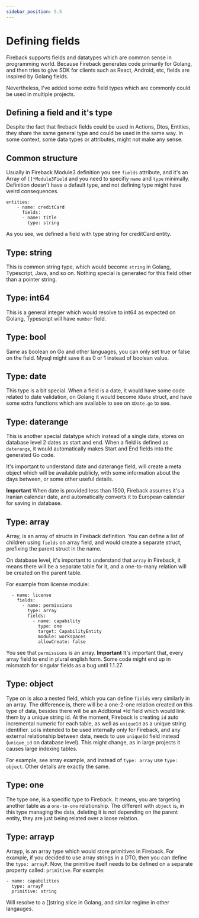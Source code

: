 ```yaml
---
sidebar_position: 5.5
---
```


# Defining fields

Fireback supports fields and datatypes which are common sense in programming world. Because Fireback generates 
code primarily for Golang, and then tries to give SDK for clients such as React, Android, etc, fields 
are inspired by Golang fields.

Nevertheless, I've added some extra field types which are commonly could be used in multiple projects.

## Defining a field and it's type

Despite the fact that fireback fields could be used in Actions, Dtos, Entities, they share the same general type
and could be used in the same way. In some context, some data types or attributes, might not make any sense.

## Common structure

Usually in Fireback Module3 definition you see `fields` attribute, and it's an Array of `[]*Module3Field`
and you need to specifiy `name` and `type` minimally. Definition doesn't have a default type, and not defining type
might have weird consequences.

```
entities:
    - name: creditCard
      fields:
      - name: title
        type: string 

```

As you see, we defined a field with type string for creditCard entity.


## Type: string

This is common string type, which would become `string` in Golang, Typescript, Java, and so on. Nothing special
is generated for this field other than a pointer string.

## Type: int64

This is a general integer which would resolve to int64 as expected on Golang, Typescript will have `number` field.

## Type: bool

Same as boolean on Go and other languages, you can only set true or false on the field. Mysql might save it as 0 or 1 instead of boolean value.

## Type: date

This type is a bit special. When a field is a date, it would have some code related to date validation, on Golang it would become `XDate` struct, and have some extra functions which are available to see on `XDate.go` to see.

## Type: daterange

This is another special datatype which instead of a single date, stores on database level 2 dates as start and end.
When a field is defined as `daterange`, it would automatically makes Start and End fields into the generated 
Go code.

It's important to understand date and daterange field, will create a meta object which will be available publicly,
with some information about the days between, or some other useful details.

**Important** When date is provided less than 1500, Fireback assumes it's a Iranian calendar date, and automatically converts it to European calendar for saving in database.

## Type: array

Array, is an array of structs in Fireback definition. You can define a list of children using `fields` on array field, and would create a separate struct, prefixing the parent struct in the name.

On database level, it's important to understand that `array` in Fireback, it means there will be a separate table for it, and a one-to-many relation will be created on the parent table.

For example from license module:

```
  - name: license
    fields:
      - name: permissions
        type: array
        fields:
          - name: capability
            type: one
            target: CapabilityEntity
            module: workspaces
            allowCreate: false
```

You see that `permissions` is an array. **Important** It's important that, every array field to end
in plural english form. Some code might end up in mismatch for singular fields as a bug until 1.1.27.


## Type: object

Type on is also a nested field, which you can define `fields` very similarly in an array.
The difference is, there will be a one-2-one relation created on this type of data, besides
there will be an Addtional *Id field which would link them by a unique string id. At the moment,
Fireback is creating `id` auto incremental numeric for each table, as well as `uniqueId` as a unique
string identifier. `id` is intended to be used internally only for Fireback, and any external relationship
between data, needs to use `uniqueId` field instead (`unique_id` on database level). This might change,
as in large projects it causes large indexing tables.

For example, see array example, and instead of `type: array` use `type: object`. Other details are exactly the same.

## Type: one

The type one, is a specific type to Fireback. It means, you are targeting another table as a `one-to-one` relationship. The different with `object` is, in this type managing the data, deleting it is not depending 
on the parent entity, they are just being related over a loose relation.

## Type: arrayp

Arrayp, is an array type which would store primitives in Fireback. For example, if you decided to use array strings
in a DTO, then you can define the `type: arrayP`. Now, the primitive itself needs to be defined on a separate property called: `primitive`. For example:

```
- name: capabilities
  type: arrayP
  primitive: string

```

Will resolve to a []string slice in Golang, and similar regime in other langauges.
    